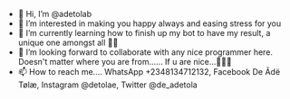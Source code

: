 - 👋 Hi, I’m @adetolab
- 👀 I’m interested in making you happy always and easing stress for you
- 🌱 I’m currently learning how to finish up my bot to have my result, a unique one amongst all 🌚✨
- 💞️ I’m looking forward to collaborate with any nice programmer here. Doesn't matter where you are from...... If u are nice...🤲🌚✨
- 📫 How to reach me.... WhatsApp +2348134712132, Facebook De Ãdë Tølæ, Instagram @detolae, Twitter @de_adetola

<!---
adetolab/adetolab is a ✨ special ✨ repository because its `README.md` (this file) appears on your GitHub profile.
You can click the Preview link to take a look at your changes.
--->
